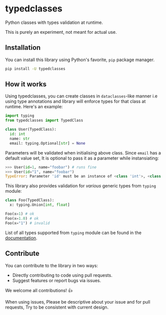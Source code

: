 # typedclasses
Python classes with types validation at runtime.

This is purely an experiment, not meant for actual use.

## Installation
You can install this library using Python's favorite, `pip` package manager.

```sh
pip install -U typedclasses
```

## How it works
Using typedclasses, you can create classes in `dataclasses`-like manner i.e using type annotations and library will enforce types for
that class at runtime. Here's an example:

```py
import typing
from typedclasses import TypedClass

class User(TypedClass):
  id: int
  name: str
  email: typing.Optional[str] = None
```

Parameters will be validated when initialising above class. Since `email` has a default value set, It is optional to pass
it as a parameter while instansiating:

```py
>>> User(id=1, name="foobar") # runs fine
>>> User(id="1", name="foobar")
TypeError: Parameter 'id' must be an instance of <class 'int'>, <class 'str'> is unsupported.
```

This library also provides validation for *various* generic types from `typing` module:

```py
class Foo(TypedClass):
  x: typing.Union[int, float]

Foo(x=1) # ok
Foo(x=1.0) # ok
Foo(x="1") # invalid
```

List of all types supported from `typing` module can be found in the [documentation](https://github.com/nerdguyahmad/typedclasses/wiki).

## Contribute
You can contribute to the library in two ways:

- Directly contributing to code using pull requests.
- Suggest features or report bugs via issues.

We welcome all contributions! 👍

When using issues, Please be descriptive about your issue and for pull requests, Try to be consistent with current design.
